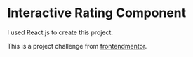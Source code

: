 # Interactive Rating Component

I used React.js to create this project.

This is a project challenge from [frontendmentor](https://www.frontendmentor.io/home).

